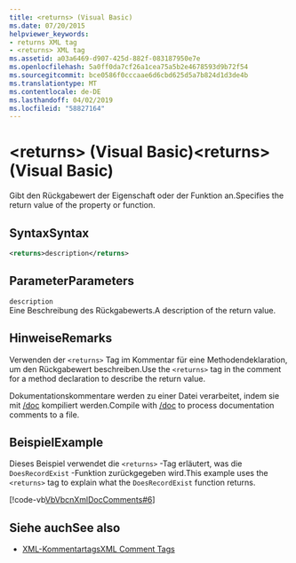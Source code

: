 ```yaml
---
title: <returns> (Visual Basic)
ms.date: 07/20/2015
helpviewer_keywords:
- returns XML tag
- <returns> XML tag
ms.assetid: a03a6469-d907-425d-882f-083187950e7e
ms.openlocfilehash: 5a0ff0da7cf26a1cea75a5b2e4678593d9b72f54
ms.sourcegitcommit: bce0586f0cccaae6d6cbd625d5a7b824d1d3de4b
ms.translationtype: MT
ms.contentlocale: de-DE
ms.lasthandoff: 04/02/2019
ms.locfileid: "58827164"
---
```

# <a name="returns-visual-basic"></a><span data-ttu-id="3d090-102">\<returns> (Visual Basic)</span><span class="sxs-lookup"><span data-stu-id="3d090-102">\<returns> (Visual Basic)</span></span>
<span data-ttu-id="3d090-103">Gibt den Rückgabewert der Eigenschaft oder der Funktion an.</span><span class="sxs-lookup"><span data-stu-id="3d090-103">Specifies the return value of the property or function.</span></span>  
  
## <a name="syntax"></a><span data-ttu-id="3d090-104">Syntax</span><span class="sxs-lookup"><span data-stu-id="3d090-104">Syntax</span></span>  
  
```xml  
<returns>description</returns>  
```  
  
## <a name="parameters"></a><span data-ttu-id="3d090-105">Parameter</span><span class="sxs-lookup"><span data-stu-id="3d090-105">Parameters</span></span>  
 `description`  
 <span data-ttu-id="3d090-106">Eine Beschreibung des Rückgabewerts.</span><span class="sxs-lookup"><span data-stu-id="3d090-106">A description of the return value.</span></span>  
  
## <a name="remarks"></a><span data-ttu-id="3d090-107">Hinweise</span><span class="sxs-lookup"><span data-stu-id="3d090-107">Remarks</span></span>  
 <span data-ttu-id="3d090-108">Verwenden der `<returns>` Tag im Kommentar für eine Methodendeklaration, um den Rückgabewert beschreiben.</span><span class="sxs-lookup"><span data-stu-id="3d090-108">Use the `<returns>` tag in the comment for a method declaration to describe the return value.</span></span>  
  
 <span data-ttu-id="3d090-109">Dokumentationskommentare werden zu einer Datei verarbeitet, indem sie mit [/doc](../../../visual-basic/reference/command-line-compiler/doc.md) kompiliert werden.</span><span class="sxs-lookup"><span data-stu-id="3d090-109">Compile with [/doc](../../../visual-basic/reference/command-line-compiler/doc.md) to process documentation comments to a file.</span></span>  
  
## <a name="example"></a><span data-ttu-id="3d090-110">Beispiel</span><span class="sxs-lookup"><span data-stu-id="3d090-110">Example</span></span>  
 <span data-ttu-id="3d090-111">Dieses Beispiel verwendet die `<returns>` -Tag erläutert, was die `DoesRecordExist` -Funktion zurückgegeben wird.</span><span class="sxs-lookup"><span data-stu-id="3d090-111">This example uses the `<returns>` tag to explain what the `DoesRecordExist` function returns.</span></span>  
  
 [!code-vb[VbVbcnXmlDocComments#6](~/samples/snippets/visualbasic/VS_Snippets_VBCSharp/VbVbcnXmlDocComments/VB/Class1.vb#6)]  
  
## <a name="see-also"></a><span data-ttu-id="3d090-112">Siehe auch</span><span class="sxs-lookup"><span data-stu-id="3d090-112">See also</span></span>

- [<span data-ttu-id="3d090-113">XML-Kommentartags</span><span class="sxs-lookup"><span data-stu-id="3d090-113">XML Comment Tags</span></span>](../../../visual-basic/language-reference/xmldoc/index.md)
